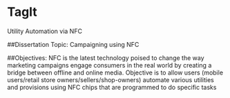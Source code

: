 # TagIt
Utility Automation via NFC

##Dissertation Topic: Campaigning using NFC

##Objectives:
NFC is the latest technology poised to change the way marketing campaigns engage consumers in the real world by creating a bridge between offline and online media. 
Objective is to allow users (mobile users/retail store owners/sellers/shop-owners) automate various utilities and provisions using NFC chips that are programmed to do specific tasks

